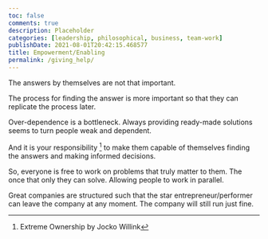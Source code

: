 ```yaml
---
toc: false
comments: true
description: Placeholder 
categories: [leadership, philosophical, business, team-work]
publishDate: 2021-08-01T20:42:15.468577
title: Empowerment/Enabling
permalink: /giving_help/
---
```


The answers by themselves are not that important.

The process for finding the answer is more important so that they can replicate the process later.

Over-dependence is a  bottleneck. Always providing ready-made solutions seems to turn people weak and dependent.

And it is your responsibility [^1] to make them capable of themselves finding the answers and making informed decisions.

So, everyone is free to work on problems that truly matter to them. The once that only they can solve. Allowing people to work in parallel.

Great companies are structured such that the star entrepreneur/performer can leave the company at any moment. The company will still run just fine.

[^1]: Extreme Ownership by Jocko Willink